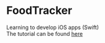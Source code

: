 # FoodTracker
Learning to develop iOS apps (Swift)<br />
The tutorial can be found [here](https://developer.apple.com/library/content/referencelibrary/GettingStarted/DevelopiOSAppsSwift/)
